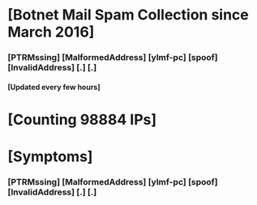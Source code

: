 # [Botnet Mail Spam Collection since March 2016]
### [PTRMssing] [MalformedAddress] [ylmf-pc] [spoof] [InvalidAddress] [.] [.]
#### [Updated every few hours]

# [Counting 98884 IPs]

# [Symptoms] 
###   [PTRMssing] [MalformedAddress] [ylmf-pc] [spoof] [InvalidAddress] [.] [.]
